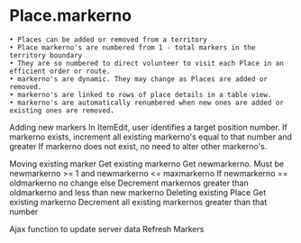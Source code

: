 # Place.markerno

    • Places can be added or removed from a territory
    • Place markerno's are numbered from 1 - total markers in the territory boundary
    • They are so numbered to direct volunteer to visit each Place in an efficient order or route.
    • markerno's are dynamic. They may change as Places are added or removed.
    • markerno's are linked to rows of place details in a table view.
    • markerno's are automatically renumbered when new ones are added or existing ones are removed.

Adding new markers
    In ItemEdit, user identifies a target position number. 
    If markerno exists, increment all existing markerno's equal to that number and greater
    If markerno does not exist, no need to alter other markerno's.
    
Moving existing marker
    Get existing markerno
    Get newmarkerno. Must be newmarkerno >= 1 and newmarkerno <= maxmarkerno
    If newmarkerno == oldmarkerno
        no change
    else
        Decrement markernos greater than oldmarkerno and less than new markerno
Deleting existing Place
    Get existing  markerno
    Decrement all existing markernos greater than that number
    
Ajax function to update server data
Refresh Markers
